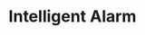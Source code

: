 ---
title: "Intelligent Alarm"
permalink: /docs/projects/alarm/
redirect_to: /docs/intelligent_alarm/
excerpt: "See who is visiting your home by implementating an intelligent alarm using Vision Ai Developer Kit"
header:
  overlay_image: /assets/PROJECT_intelligent_alarm.jpg
  overlay_full: true
  teaser: /assets/images/PROJECT_intelligent_alarm.jpg
icons:
  - url: /assets/images/DEVKIT_vaidk_small.png
    target: https://www.visionaidevkit.com
    title: Vision AI Developer Kit
difficulty: HARD
last_modified_at: 2019-10-25
tags: ["vision"]
---